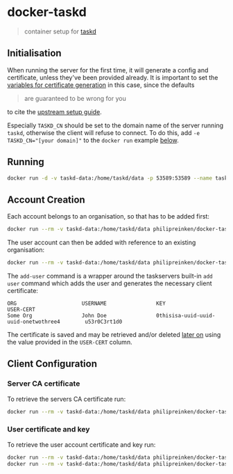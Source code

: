 # docker-taskd
> container setup for [taskd](https://taskwarrior.org/docs/#taskd)

## Initialisation

When running the server for the first time, it will generate a config and certificate, unless they've been provided
already. It is important to set the
[variables for certificate generation](https://github.com/philipreinken/docker-taskd/blob/master/vars.template) in this
case, since the defaults

> are guaranteed to be wrong for you

to cite the [upstream setup guide](https://gothenburgbitfactory.github.io/taskserver-setup/).

Especially `TASKD_CN` should be set to the domain name of the server running `taskd`, otherwise the client will refuse
to connect. To do this, add `-e TASKD_CN="[your domain]"` to the `docker run` example [below](#running).

## Running

```bash
docker run -d -v taskd-data:/home/taskd/data -p 53589:53589 --name taskd philipreinken/docker-taskd
```

## Account Creation

Each account belongs to an organisation, so that has to be added first:

```bash
docker run --rm -v taskd-data:/home/taskd/data philipreinken/docker-taskd add-org 'Some Org'
```

The user account can then be added with reference to an existing organisation:

```bash
docker run --rm -v taskd-data:/home/taskd/data philipreinken/docker-taskd add-user 'Some Org' 'John Doe'
```

The `add-user` command is a wrapper around the taskservers built-in `add user`
command which adds the user and generates the necessary client certificate:

```
ORG                 	USERNAME            	KEY                                     	USER-CERT
Some Org            	John Doe            	0thisisa-uuid-uuid-uuid-onetwothree4    	u53r0C3rt1d0
```

The certificate is saved and may be retrieved and/or deleted [later on](#user-certificate-and-key)
using the value provided in the `USER-CERT` column.

## Client Configuration

### Server CA certificate

To retrieve the servers CA certificate run:

```bash
docker run --rm -v taskd-data:/home/taskd/data philipreinken/docker-taskd ca-cert > ~/.task/ca.cert.pem
```

### User certificate and key

To retrieve the user account certificate and key run:

```bash
docker run --rm -v taskd-data:/home/taskd/data philipreinken/docker-taskd user-cert 'u53r0C3rt1d0' > ~/.task/user.cert.pem
docker run --rm -v taskd-data:/home/taskd/data philipreinken/docker-taskd user-key 'u53r0C3rt1d0' > ~/.task/user.key.pem
```
